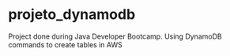 # projeto_dynamodb

Project done during Java Developer Bootcamp. Using DynamoDB commands to create tables in AWS
